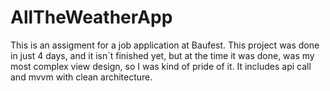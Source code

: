 # AllTheWeatherApp
This is an assigment for a job application at Baufest.
This project was done in just 4 days, and it isn´t finished yet, but at the time it was done, was my most complex view design, so I was kind of pride of it.
It includes api call and mvvm with clean architecture.
